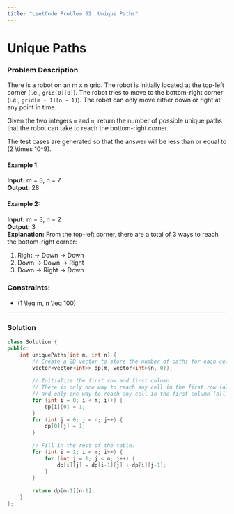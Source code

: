 ```yaml
---
title: "LeetCode Problem 62: Unique Paths"
---
```


# Unique Paths

### Problem Description

There is a robot on an m x n grid. The robot is initially located at the top-left corner (i.e., `grid[0][0]`). The robot tries to move to the bottom-right corner (i.e., `grid[m - 1][n - 1]`). The robot can only move either down or right at any point in time.

Given the two integers `m` and `n`, return the number of possible unique paths that the robot can take to reach the bottom-right corner.

The test cases are generated so that the answer will be less than or equal to \(2 \times 10^9\).

#### Example 1:

**Input:** m = 3, n = 7  
**Output:** 28

#### Example 2:

**Input:** m = 3, n = 2  
**Output:** 3  
**Explanation:** From the top-left corner, there are a total of 3 ways to reach the bottom-right corner:
1. Right -> Down -> Down  
2. Down -> Down -> Right  
3. Down -> Right -> Down

### Constraints:

- \(1 \leq m, n \leq 100\)

---

### Solution

```cpp
class Solution {
public:
    int uniquePaths(int m, int n) {
        // Create a 2D vector to store the number of paths for each cell.
        vector<vector<int>> dp(m, vector<int>(n, 0));
        
        // Initialize the first row and first column.
        // There is only one way to reach any cell in the first row (all moves right)
        // and only one way to reach any cell in the first column (all moves down).
        for (int i = 0; i < m; i++) {
            dp[i][0] = 1;
        }
        for (int j = 0; j < n; j++) {
            dp[0][j] = 1;
        }
        
        // Fill in the rest of the table.
        for (int i = 1; i < m; i++) {
            for (int j = 1; j < n; j++) {
                dp[i][j] = dp[i-1][j] + dp[i][j-1];
            }
        }
        
        return dp[m-1][n-1];
    }
};
```
